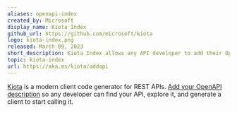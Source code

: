 ```yaml
---
aliases: openapi-index
created_by: Microsoft
display_name: Kiota Index
github_url: https://github.com/microsoft/kiota
logo: kiota-index.png
released: March 09, 2023
short_description: Kiota Index allows any API developer to add their OpenAPI description to a global index of APIs.
topic: kiota-index
url: https://aka.ms/kiota/addapi
---
```


[Kiota](https://aka.ms/kiota) is a modern client code generator for REST APIs. [Add your OpenAPI description](https://aka.ms/kiota/addapi) so any developer can find your API, explore it, and generate a client to start calling it.